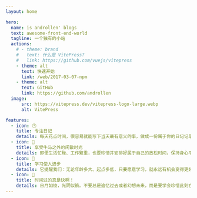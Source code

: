 ```yaml
---
layout: home

hero:
  name: is androllen' blogs
  text: awesome-front-end-world
  tagline: 一个独有的小站
  actions:
    # - theme: brand
    #   text: 什么是 VitePress?
    #   link: https://github.com/vuejs/vitepress
    - theme: alt
      text: 快速开始
      link: /web/2017-03-07-npm
    - theme: alt
      text: GitHub
      link: https://github.com/androllen
  image:
      src: https://vitepress.dev/vitepress-logo-large.webp
      alt: VitePress

features:
  - icon: 🕛
    title: 专注日记
    details: 每天花点时间，很容易就能写下当天最有意义的事，做成一份属于你的日记记录。
  - icon: 🌻
    title: 享受牛马之外的闲散时光
    details: 即便生活忙碌、工作繁重，也要珍惜并安排好属于自己的放松时间，保持身心平衡。
  - icon: 📝
    title: 学习使人进步
    details: 它提醒我们：无论年龄多大、起点多低，只要愿意学习，就永远有机会变得更好。
  - icon: 🚀
    title: 时间过的真是快啊！
    details: 日月如梭，光阴似箭。不要总是追忆过去或者幻想未来，而是要学会珍惜此刻在你身边的人。因为有些人，一旦错过，就再也回不来了。
---
```


<style>
:root {
  --vp-home-hero-name-color: transparent;
  --vp-home-hero-name-background: -webkit-linear-gradient(120deg, #bd34fe 30%, #41d1ff);

  --vp-home-hero-image-background-image: linear-gradient(-45deg, #bd34fe 50%, #47caff 50%);
  --vp-home-hero-image-filter: blur(44px);
}

@media (min-width: 640px) {
  :root {
    --vp-home-hero-image-filter: blur(56px);
  }
}

@media (min-width: 960px) {
  :root {
    --vp-home-hero-image-filter: blur(68px);
  }
}
</style>